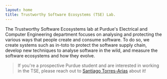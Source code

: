 ```yaml
---
layout: home
title: Trustworthy Software Ecosystems (TSE) Lab.
---
```


The Trustworthy Software Ecosystems lab at Purdue's Electrical and Computer
Engineering department focuses on analysing and protecting the various ways
that people create and consume software. To do so, we create systems such as
in-toto to protect the software supply chain, develop new techniques to analyse
software in the wild, and measure the software ecosystems and how they evolve.

> If you're a prospective Purdue student and are interested in working in the
> TSE, please reach out to [Santiago Torres-Arias](https://badhomb.re) about it!
